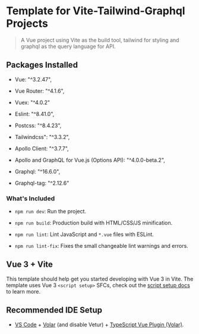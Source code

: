 # Template for Vite-Tailwind-Graphql Projects

> A Vue project using Vite as the build tool, tailwind for styling and graphql as the query language for API.

## Packages Installed

* Vue: "^3.2.47",
* Vue Router: "^4.1.6",
* Vuex: "^4.0.2"
* Eslint: "^8.41.0",

* Postcss: "^8.4.23",
* Tailwindcss": "^3.3.2",

* Apollo Client: "^3.7.7",
* Apollo and GraphQL for Vue.js (Options API): "^4.0.0-beta.2",
* Graphql: "^16.6.0",
* Graphql-tag: "^2.12.6"

### What's Included

- `npm run dev`: Run the project.

- `npm run build`: Production build with HTML/CSS/JS minification.

- `npm run lint`: Lint JavaScript and `*.vue` files with ESLint.

- `npm run lint-fix`: Fixes the small changeable lint warnings and errors.


## Vue 3 + Vite

This template should help get you started developing with Vue 3 in Vite. The template uses Vue 3 `<script setup>` SFCs, check out the [script setup docs](https://v3.vuejs.org/api/sfc-script-setup.html#sfc-script-setup) to learn more.

## Recommended IDE Setup

- [VS Code](https://code.visualstudio.com/) + [Volar](https://marketplace.visualstudio.com/items?itemName=Vue.volar) (and disable Vetur) + [TypeScript Vue Plugin (Volar)](https://marketplace.visualstudio.com/items?itemName=Vue.vscode-typescript-vue-plugin).
